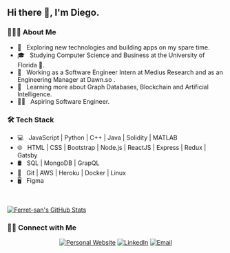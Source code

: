 <h2> Hi there 👋, I'm Diego.</h2>

<h3> 👨🏻‍💻 About Me </h3>

- 🤔 &nbsp; Exploring new technologies and building apps on my spare time.
- 🎓 &nbsp; Studying Computer Science and Business at the University of Florida 🐊.
- 💼 &nbsp; Working as a Software Engineer Intern at Medius Research and as an Engineering Manager at Dawn.so .
- 🌱 &nbsp; Learning more about Graph Databases, Blockchain and Artificial Intelligence.
- 🧑‍💻 &nbsp; Aspiring Software Engineer.

<h3>🛠 Tech Stack</h3>

- 💻 &nbsp; JavaScript | Python | C++ | Java | Solidity | MATLAB
- 🌐 &nbsp; HTML | CSS | Bootstrap | Node.js | ReactJS | Express | Redux | Gatsby
- 🛢 &nbsp; SQL | MongoDB | GrapQL
- 🔧 &nbsp; Git | AWS | Heroku | Docker | Linux
- 🖥 &nbsp; Figma

<br/>

[![Ferret-san's GitHub Stats](https://github-readme-stats.vercel.app/api?username=Ferret-san&show_icons=true)](https://github.com/AVS1508)

<h3> 🤝🏻 Connect with Me </h3>

<p align="center">
<a href="https://ferret-san.github.io/"><img alt="Personal Website" src="https://img.shields.io/badge/Portfolio--blue?style=flat-square&logo=google-chrome"></a>
<a href="https://www.linkedin.com/in/diego-ferrer"><img alt="LinkedIn" src="https://img.shields.io/badge/LinkedIn-Diego%20Ferrer-blue?style=flat-square&logo=linkedin"></a>
<a href="mailto:diego.ferrer@ufl.edu"><img alt="Email" src="https://img.shields.io/badge/Email-diego.ferrer@ufl.edu-blue?style=flat-square&logo=gmail"></a>
</p>
